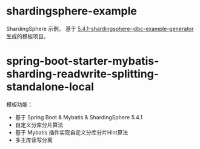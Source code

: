 # shardingsphere-example
ShardingSphere 示例， 基于 [5.4.1-shardingsphere-jdbc-example-generator](https://github.com/apache/shardingsphere/tree/5.4.1/examples/shardingsphere-jdbc-example-generator) 生成的模板项目。

# spring-boot-starter-mybatis-sharding-readwrite-splitting-standalone-local
模板功能：
- 基于 Spring Boot & Mybatis & ShardingSphere 5.4.1
- 自定义分库分片算法
- 基于 Mybatis 插件实现自定义分库分片Hint算法
- 多主库读写分离